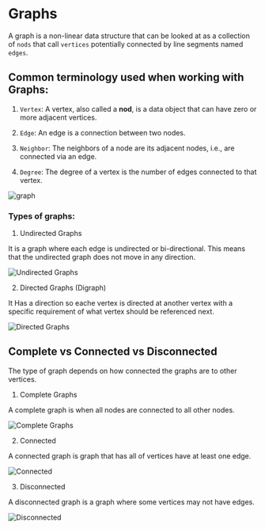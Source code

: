 # Graphs

A graph is a non-linear data structure that can be looked at as a collection of `nods` that call `vertices` potentially connected by line segments named `edges`.

## Common terminology used when working with Graphs:

1. `Vertex`: A vertex, also called a **nod**, is a data object that can have zero or more adjacent vertices.

2. `Edge`: An edge is a connection between two nodes.

3. `Neighbor`: The neighbors of a node are its adjacent nodes, i.e., are connected via an edge.

4. `Degree`: The degree of a vertex is the number of edges connected to that vertex.

![graph](https://adrianmejia.com/images/graph-parts.jpg)

### Types of graphs:

1. Undirected Graphs

It is a graph where each edge is undirected or bi-directional. This means that the undirected graph does not move in any direction.

![Undirected Graphs](https://cdncontribute.geeksforgeeks.org/wp-content/uploads/undirectedgraph.png)

2. Directed Graphs (Digraph)

It Has a direction so eache vertex is directed at another vertex with a specific requirement of what vertex should be referenced next.

![Directed Graphs](https://upload.wikimedia.org/wikipedia/commons/thumb/5/51/Directed_graph.svg/1280px-Directed_graph.svg.png)

## Complete vs Connected vs Disconnected

The type of graph depends on how connected the graphs are to other vertices.

1. Complete Graphs

A complete graph is when all nodes are connected to all other nodes.

![Complete Graphs](https://www.researchgate.net/publication/318598613/figure/fig1/AS:660446189219841@1534474050479/The-complete-graph-K-6.png)

2. Connected

A connected graph is graph that has all of vertices have at least one edge.

![Connected](https://www.tutorialspoint.com/discrete_mathematics/images/connected_graph.jpg)

3. Disconnected

 A disconnected graph is a graph where some vertices may not have edges.

![Disconnected](https://i.stack.imgur.com/xCOe9.png)